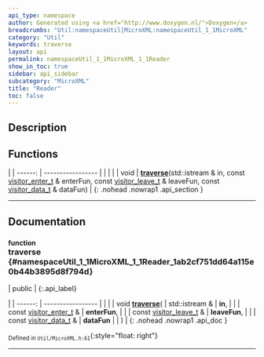 ```yaml
---
api_type: namespace
author: Generated using <a href="http://www.doxygen.nl/">Doxygen</a>
breadcrumbs: "Util:namespaceUtil|MicroXML:namespaceUtil_1_1MicroXML"
category: "Util"
keywords: traverse
layout: api
permalink: namespaceUtil_1_1MicroXML_1_1Reader
show_in_toc: true
sidebar: api_sidebar
subcategory: "MicroXML"
title: "Reader"
toc: false
---
```


## Description





## Functions

|
| ------: | ----------------- |
|  | |
| void | **[traverse](#namespaceUtil_1_1MicroXML_1_1Reader_1ab2cf751dd64a115e0b44b3895d8f794d)**(std::istream & in, const [visitor_enter_t](namespaceUtil_1_1MicroXML#namespaceUtil_1_1MicroXML_1a9b8bc7874dade6b5517e0cb716c17c7f) & enterFun, const [visitor_leave_t](namespaceUtil_1_1MicroXML#namespaceUtil_1_1MicroXML_1af4603a1b01edb37a3cf817994aab7dfb) & leaveFun, const [visitor_data_t](namespaceUtil_1_1MicroXML#namespaceUtil_1_1MicroXML_1a4954e87d7481496f41be1f775a878d62) & dataFun) |
{: .nohead .nowrap1 .api_section }


-------------------------------------------------------------------

## Documentation

### <small>function</small><br/> traverse {#namespaceUtil_1_1MicroXML_1_1Reader_1ab2cf751dd64a115e0b44b3895d8f794d}

| public |
{:.api_label}

|
| ------: | ----------------- |
|  |
| void **[traverse](#namespaceUtil_1_1MicroXML_1_1Reader_1ab2cf751dd64a115e0b44b3895d8f794d)**( | std::istream & | **in**, |
| | const [visitor_enter_t](namespaceUtil_1_1MicroXML#namespaceUtil_1_1MicroXML_1a9b8bc7874dade6b5517e0cb716c17c7f) & | **enterFun**, |
| | const [visitor_leave_t](namespaceUtil_1_1MicroXML#namespaceUtil_1_1MicroXML_1af4603a1b01edb37a3cf817994aab7dfb) & | **leaveFun**, |
| | const [visitor_data_t](namespaceUtil_1_1MicroXML#namespaceUtil_1_1MicroXML_1a4954e87d7481496f41be1f775a878d62) & | **dataFun** |
|   ) |
{: .nohead .nowrap1 .api_doc }





<sub>Defined in `Util/MicroXML.h:61`</sub>{:style="float: right"}

-------------------------------------------------------------------

